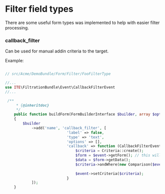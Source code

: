 # Filter field types

There are some useful form types was implemented to help with easier filter processing.

### callback_filter

Can be used for manual addin criteria to the target.

Example:

```php

// src/Acme/DemoBundle/Form/Filter/FooFilterType

//...
use ITE\FiltrationBundle\Event\CallbackFilterEvent
//...

 /**
     * {@inheritdoc}
     */
    public function buildForm(FormBuilderInterface $builder, array $options)
    {
        $builder
            ->add('name', 'callback_filter', [
                            'label' => false,
                            'type' => 'text',
                            'options' => [],
                            'callback' => function (CallbackFilterEvent $event) {
                                $criteria = Criteria::create();
                                $form = $event->getForm(); // this will be the child form.
                                $data = $form->getData();
                                $criteria->andWhere(new Comparison($event->getFieldName(), Comparison::EQ, new Value($data)));
                                
                                $event->setCriteria($criteria);
                            }
            ]);
    }
            
```
